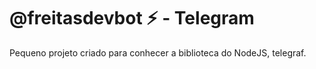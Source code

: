 # @freitasdevbot ⚡ - Telegram

Pequeno projeto criado para conhecer a biblioteca do NodeJS, telegraf.
